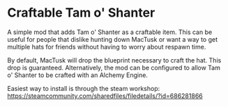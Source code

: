 # Craftable Tam o' Shanter
A simple mod that adds Tam o' Shanter as a craftable item. This can be useful for people that dislike hunting down MacTusk or want a way to get multiple hats for friends without having to worry about respawn time.

By default, MacTusk will drop the blueprint necessary to craft the hat. This drop is guaranteed. Alternatively, the mod can be configured to allow Tam o' Shanter to be crafted with an Alchemy Engine.

Easiest way to install is through the steam workshop: https://steamcommunity.com/sharedfiles/filedetails/?id=686281866
